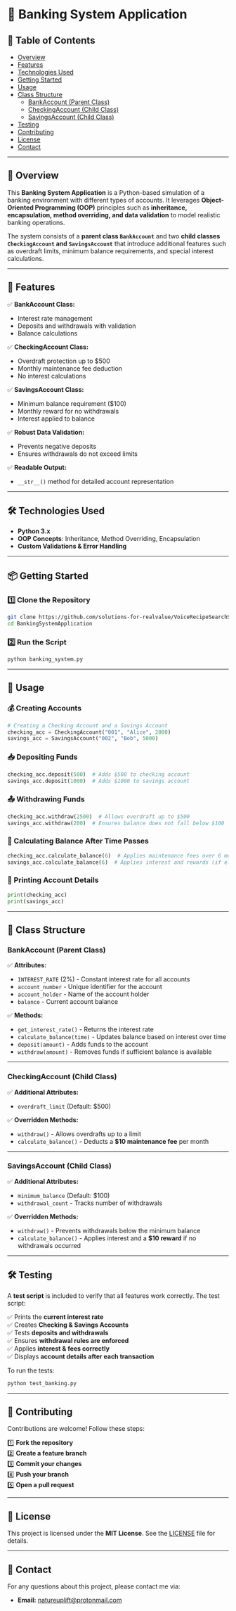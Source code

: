 # 🏦 Banking System Application  

## 📖 Table of Contents

- [Overview](#-overview)  
- [Features](#-features)  
- [Technologies Used](#-technologies-used)  
- [Getting Started](#-getting-started)  
- [Usage](#-usage)  
- [Class Structure](#-class-structure)  
  - [BankAccount (Parent Class)](#bankaccount-parent-class)  
  - [CheckingAccount (Child Class)](#checkingaccount-child-class)  
  - [SavingsAccount (Child Class)](#savingsaccount-child-class)  
- [Testing](#-testing)  
- [Contributing](#-contributing)  
- [License](#-license)  
- [Contact](#-contact)  

---

## 🌟 Overview  

This **Banking System Application** is a Python-based simulation of a banking environment with different types of accounts. It leverages **Object-Oriented Programming (OOP)** principles such as **inheritance, encapsulation, method overriding, and data validation** to model realistic banking operations.

The system consists of a **parent class `BankAccount`** and two **child classes `CheckingAccount` and `SavingsAccount`** that introduce additional features such as overdraft limits, minimum balance requirements, and special interest calculations.

---

## 🚀 Features  

✅ **BankAccount Class:**  
- Interest rate management  
- Deposits and withdrawals with validation  
- Balance calculations  

✅ **CheckingAccount Class:**  
- Overdraft protection up to $500  
- Monthly maintenance fee deduction  
- No interest calculations  

✅ **SavingsAccount Class:**  
- Minimum balance requirement ($100)  
- Monthly reward for no withdrawals  
- Interest applied to balance  

✅ **Robust Data Validation:**  
- Prevents negative deposits  
- Ensures withdrawals do not exceed limits  

✅ **Readable Output:**  
- `__str__()` method for detailed account representation  

---

## 🛠️ Technologies Used  

- **Python 3.x**  
- **OOP Concepts**: Inheritance, Method Overriding, Encapsulation  
- **Custom Validations & Error Handling**  

---

## 📦 Getting Started  

### 1️⃣ Clone the Repository  

```bash
git clone https://github.com/solutions-for-realvalue/VoiceRecipeSearchSystem.git
cd BankingSystemApplication
```

### 2️⃣ Run the Script  

```bash
python banking_system.py
```

---

## 🎯 Usage  

### 💰 Creating Accounts  

```python
# Creating a Checking Account and a Savings Account
checking_acc = CheckingAccount("001", "Alice", 2000)
savings_acc = SavingsAccount("002", "Bob", 5000)
```

### 📥 Depositing Funds  

```python
checking_acc.deposit(500)  # Adds $500 to checking account
savings_acc.deposit(1000)  # Adds $1000 to savings account
```

### 📤 Withdrawing Funds  

```python
checking_acc.withdraw(2500)  # Allows overdraft up to $500
savings_acc.withdraw(200)  # Ensures balance does not fall below $100
```

### 🏦 Calculating Balance After Time Passes  

```python
checking_acc.calculate_balance(6)  # Applies maintenance fees over 6 months
savings_acc.calculate_balance(6)  # Applies interest and rewards (if eligible)
```

### 📜 Printing Account Details  

```python
print(checking_acc)
print(savings_acc)
```

---

## 📌 Class Structure  

### **BankAccount (Parent Class)**  
✅ **Attributes:**  
- `INTEREST_RATE` (2%) - Constant interest rate for all accounts  
- `account_number` - Unique identifier for the account  
- `account_holder` - Name of the account holder  
- `balance` - Current account balance  

✅ **Methods:**  
- `get_interest_rate()` - Returns the interest rate  
- `calculate_balance(time)` - Updates balance based on interest over time  
- `deposit(amount)` - Adds funds to the account  
- `withdraw(amount)` - Removes funds if sufficient balance is available  

---

### **CheckingAccount (Child Class)**  
✅ **Additional Attributes:**  
- `overdraft_limit` (Default: $500)  

✅ **Overridden Methods:**  
- `withdraw()` - Allows overdrafts up to a limit  
- `calculate_balance()` - Deducts a **$10 maintenance fee** per month  

---

### **SavingsAccount (Child Class)**  
✅ **Additional Attributes:**  
- `minimum_balance` (Default: $100)  
- `withdrawal_count` - Tracks number of withdrawals  

✅ **Overridden Methods:**  
- `withdraw()` - Prevents withdrawals below the minimum balance  
- `calculate_balance()` - Applies interest and a **$10 reward** if no withdrawals occurred  

---

## 🛠️ Testing  

A **test script** is included to verify that all features work correctly. The test script:  

✅ Prints the **current interest rate**  
✅ Creates **Checking & Savings Accounts**  
✅ Tests **deposits and withdrawals**  
✅ Ensures **withdrawal rules are enforced**  
✅ Applies **interest & fees correctly**  
✅ Displays **account details after each transaction**  

To run the tests:

```bash
python test_banking.py
```

---

## 🤝 Contributing  

Contributions are welcome! Follow these steps:  

1️⃣ **Fork the repository**  
2️⃣ **Create a feature branch**  
3️⃣ **Commit your changes**  
4️⃣ **Push your branch**  
5️⃣ **Open a pull request**  

---

## 📜 License  

This project is licensed under the **MIT License**. See the [LICENSE](LICENSE) file for details.  

---

## 📧 Contact  

For any questions about this project, please contact me via:  

- **Email:** [natureuplift@protonmail.com](mailto:natureuplift@protonmail.com)  
